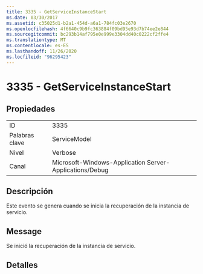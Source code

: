 ```yaml
---
title: 3335 - GetServiceInstanceStart
ms.date: 03/30/2017
ms.assetid: c35025d1-b2a1-454d-a6a1-784fc03e2670
ms.openlocfilehash: 4f6640c9b9fc363884f09bd95e93d7b74ee2e844
ms.sourcegitcommit: bc293b14af795e0e999e3304dd40c0222cf2ffe4
ms.translationtype: MT
ms.contentlocale: es-ES
ms.lasthandoff: 11/26/2020
ms.locfileid: "96295423"
---
```

# <a name="3335---getserviceinstancestart"></a>3335 - GetServiceInstanceStart

## <a name="properties"></a>Propiedades  
  
|||  
|-|-|  
|ID|3335|  
|Palabras clave|ServiceModel|  
|Nivel|Verbose|  
|Canal|Microsoft-Windows-Application Server-Applications/Debug|  
  
## <a name="description"></a>Descripción  

 Este evento se genera cuando se inicia la recuperación de la instancia de servicio.  
  
## <a name="message"></a>Message  

 Se inició la recuperación de la instancia de servicio.  
  
## <a name="details"></a>Detalles
